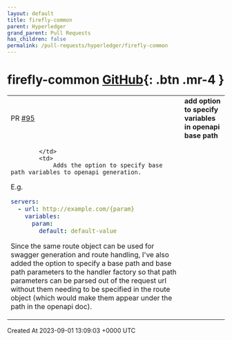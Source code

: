```yaml
---
layout: default
title: firefly-common
parent: Hyperledger
grand_parent: Pull Requests
has_children: false
permalink: /pull-requests/hyperledger/firefly-common
---
```


# firefly-common <span class="fs-3 right-align">[GitHub](https://github.com/hyperledger/firefly-common){: .btn .mr-4 }</span>


<div>
    <table>
        <tr>
            <td>
                PR <a href="https://github.com/hyperledger/firefly-common/pull/95" class=".btn">#95</a>
            </td>
            <td>
                <b>
                    add option to specify variables in openapi base path
                </b>
            </td>
        </tr>
        <tr>
            <td>
                
            </td>
            <td>
                Adds the option to specify base path variables to openapi generation.

E.g.
```yaml
servers:
  - url: http://example.com/{param}
    variables:
      param:
        default: default-value
```

Since the same route object can be used for swagger generation and route handling, I've also added the option to specify a base path and base path parameters to the handler factory so that path parameters can be parsed out of the request url without them needing to be specified in the route object (which would make them appear under the path in the openapi doc).
            </td>
        </tr>
    </table>
    <div class="right-align">
        Created At 2023-09-01 13:09:03 +0000 UTC
    </div>
</div>

